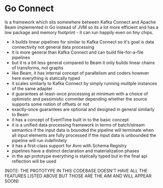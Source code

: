 # Go Connect

Is a framework which sits somewhere between Kafka Connect and Apache Beam implemented in Go instead of JVM so its 
a lot more efficient and has a low package and memory footprint - it can run happily even on tiny chips.

- it builds linear pipelines for similar to Kafka Connect so it's goal is data connectivity not general data processing 
- it is more general than Kafka Connect and can build file-for-a-file pipelines
- but it is a bit less general compared to Beam it only builds linear chains of transforms, not graphs  
- like Beam, it has internal concept of parallelism and coders however here everything is statically typed 
- it scales simliarly to Kafka Connect by simply running mulitple instances of the same adapter
- it guarantees at-least-once processing at minimum 
  with a choice of optimistic and pessimistic commiter depending whether the source supports some notion of offsets or not
- exactly-once guarantees are optional and designed in general similarly to Beam   
- it has a concept of EventTime built in to the basic concept
- it is a unified data processing framework in terms of batch/stream semantics 
  if the input data is bounded the pipeline will terminate when all input elements are fully processed
  if the input data is unbounded the pipeline will run indefinitely 
- it has a first-class support for Avro with Schema Registry
- pipelines have a distinct declaration and materialization phases  
- in the api prototype everything is statically typed but in the final api reflection will be used

(NOTE: THE PROTOTYPE IN THIS CODEBASE DOESN'T HAVE ALL THE FEATURES LISTED ABOVE BUT THOSE ARE THE AIM AND WILL APPEAR SOON)
